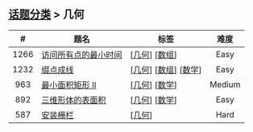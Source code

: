 <!--|This file generated by command(leetcode tag); DO NOT EDIT.            |-->
<!--+----------------------------------------------------------------------+-->
<!--|@author    openset <openset.wang@gmail.com>                           |-->
<!--|@link      https://github.com/openset                                 |-->
<!--|@home      https://github.com/openset/leetcode                        |-->
<!--+----------------------------------------------------------------------+-->

## [话题分类](../README.md) > 几何

| # | 题名 | 标签 | 难度 |
| :-: | - | - | :-: |
| 1266 | [访问所有点的最小时间](../../problems/minimum-time-visiting-all-points) | [[几何](../geometry/README.md)] [[数组](../array/README.md)]  | Easy |
| 1232 | [缀点成线](../../problems/check-if-it-is-a-straight-line) | [[几何](../geometry/README.md)] [[数组](../array/README.md)] [[数学](../math/README.md)]  | Easy |
| 963 | [最小面积矩形 II](../../problems/minimum-area-rectangle-ii) | [[几何](../geometry/README.md)] [[数学](../math/README.md)]  | Medium |
| 892 | [三维形体的表面积](../../problems/surface-area-of-3d-shapes) | [[几何](../geometry/README.md)] [[数学](../math/README.md)]  | Easy |
| 587 | [安装栅栏](../../problems/erect-the-fence) | [[几何](../geometry/README.md)]  | Hard |
